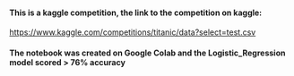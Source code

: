
#### This is a kaggle competition, the link to the competition on kaggle:

https://www.kaggle.com/competitions/titanic/data?select=test.csv

#### The notebook was created on Google Colab and the Logistic_Regression model scored > 76% accuracy
